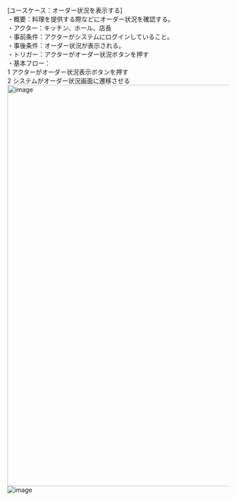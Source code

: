 [ユースケース：オーダー状況を表示する]  
・概要：料理を提供する際などにオーダー状況を確認する。  
・アクター：キッチン、ホール、店長  
・事前条件：アクターがシステムにログインしていること。  
・事後条件：オーダー状況が表示される。  
・トリガー：アクターがオーダー状況ボタンを押す    
・基本フロー：  
1 アクターがオーダー状況表示ボタンを押す    
2 システムがオーダー状況画面に遷移させる  
<img width="911" alt="image" src="https://github.com/urakawa-es5/security/assets/119495449/70b38354-8df6-43ea-a436-6fcde1c9cfd3">
![image](https://github.com/urakawa-es5/security/assets/58736165/beaa3bae-03d5-4fe0-9146-dfa447ee53fe)

